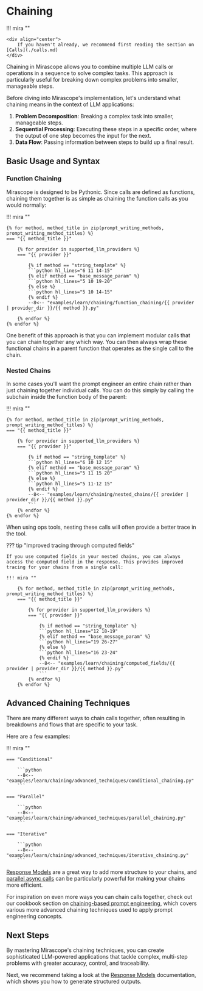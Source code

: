 # Chaining

!!! mira ""

    <div align="center">
        If you haven't already, we recommend first reading the section on [Calls](./calls.md)
    </div>

Chaining in Mirascope allows you to combine multiple LLM calls or operations in a sequence to solve complex tasks. This approach is particularly useful for breaking down complex problems into smaller, manageable steps.

Before diving into Mirascope's implementation, let's understand what chaining means in the context of LLM applications:

1. **Problem Decomposition**: Breaking a complex task into smaller, manageable steps.
2. **Sequential Processing**: Executing these steps in a specific order, where the output of one step becomes the input for the next.
3. **Data Flow**: Passing information between steps to build up a final result.

## Basic Usage and Syntax

### Function Chaining

Mirascope is designed to be Pythonic. Since calls are defined as functions, chaining them together is as simple as chaining the function calls as you would normally:

!!! mira ""

    {% for method, method_title in zip(prompt_writing_methods, prompt_writing_method_titles) %}
    === "{{ method_title }}"

        {% for provider in supported_llm_providers %}
        === "{{ provider }}"

            {% if method == "string_template" %}
            ```python hl_lines="6 11 14-15"
            {% elif method == "base_message_param" %}
            ```python hl_lines="5 10 19-20"
            {% else %}
            ```python hl_lines="5 10 14-15"
            {% endif %}
            --8<-- "examples/learn/chaining/function_chaining/{{ provider | provider_dir }}/{{ method }}.py"
            ```
        {% endfor %}
    {% endfor %}

One benefit of this approach is that you can implement modular calls that you can chain together any which way. You can then always wrap these functional chains in a parent function that operates as the single call to the chain.

### Nested Chains

In some cases you'll want the prompt engineer an entire chain rather than just chaining together individual calls. You can do this simply by calling the subchain inside the function body of the parent:

!!! mira ""

    {% for method, method_title in zip(prompt_writing_methods, prompt_writing_method_titles) %}
    === "{{ method_title }}"

        {% for provider in supported_llm_providers %}
        === "{{ provider }}"

            {% if method == "string_template" %}
            ```python hl_lines="6 10 12 15"
            {% elif method == "base_message_param" %}
            ```python hl_lines="5 11 15 20"
            {% else %}
            ```python hl_lines="5 11-12 15"
            {% endif %}
            --8<-- "examples/learn/chaining/nested_chains/{{ provider | provider_dir }}/{{ method }}.py"
            ```
        {% endfor %}
    {% endfor %}

When using ops tools, nesting these calls will often provide a better trace in the tool.

??? tip "Improved tracing through computed fields"

    If you use computed fields in your nested chains, you can always access the computed field in the response. This provides improved tracing for your chains from a single call:

    !!! mira ""

        {% for method, method_title in zip(prompt_writing_methods, prompt_writing_method_titles) %}
        === "{{ method_title }}"

            {% for provider in supported_llm_providers %}
            === "{{ provider }}"

                {% if method == "string_template" %}
                ```python hl_lines="12 18-19"
                {% elif method == "base_message_param" %}
                ```python hl_lines="19 26-27"
                {% else %}
                ```python hl_lines="16 23-24"
                {% endif %}
                --8<-- "examples/learn/chaining/computed_fields/{{ provider | provider_dir }}/{{ method }}.py"
                ```
            {% endfor %}
        {% endfor %}

## Advanced Chaining Techniques

There are many different ways to chain calls together, often resulting in breakdowns and flows that are specific to your task.

Here are a few examples:

!!! mira ""

    === "Conditional"

        ```python
        --8<-- "examples/learn/chaining/advanced_techniques/conditional_chaining.py"
        ```

    === "Parallel"

        ```python
        --8<-- "examples/learn/chaining/advanced_techniques/parallel_chaining.py"
        ```

    === "Iterative"

        ```python
        --8<-- "examples/learn/chaining/advanced_techniques/iterative_chaining.py"
        ```

[Response Models](./response_models.md) are a great way to add more structure to your chains, and [parallel async calls](./async.md#parallel-async-calls) can be particularly powerful for making your chains more efficient.

For inspiration on even more ways you can chain calls together, check out our cookbook section on [chaining-based prompt engineering](../cookbook/prompt_engineering/chaining_based/index.md), which covers various more advanced chaining techniques used to apply prompt engineering concepts.

## Next Steps

By mastering Mirascope's chaining techniques, you can create sophisticated LLM-powered applications that tackle complex, multi-step problems with greater accuracy, control, and traceability.

Next, we recommend taking a look at the [Response Models](./response_models.md) documentation, which shows you how to generate structured outputs.
